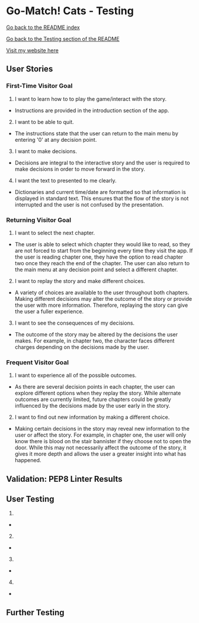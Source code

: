 # **Go-Match! Cats - Testing**

[Go back to the README index](https://github.com/alicehillier/life-for-lydia#life-for-lydia)

[Go back to the Testing section of the README](https://github.com/alicehillier/life-for-lydia#testing)

[Visit my website here](https://life-for-lydia-bf0c0403fae6.herokuapp.com/)

## **User Stories**

### **First-Time Visitor Goal**

1. I want to learn how to to play the game/interact with the story.
  - Instructions are provided in the introduction section of the app.   

2. I want to be able to quit.
  - The instructions state that the user can return to the main menu by entering '0' at any decision point. 

3. I want to make decisions.
  - Decisions are integral to the interactive story and the user is required to make decisions in order to move forward in the story.

4. I want the text to presented to me clearly.
  - Dictionaries and current time/date are formatted so that information is displayed in standard text. This ensures that the flow of the story is not interrupted and the user is not confused by the presentation.

### **Returning Visitor Goal**

1. I want to select the next chapter.
  - The user is able to select which chapter they would like to read, so they are not forced to start from the beginning every time they visit the app. If the user is reading chapter one, they have the option to read chapter two once they reach the end of the chapter. The user can also return to the main menu at any decision point and select a different chapter.

2. I want to replay the story and make different choices.
  - A variety of choices are available to the user throughout both chapters. Making different decisions may alter the outcome of the story or provide the user with more information. Therefore, replaying the story can give the user a fuller experience.

3. I want to see the consequences of my decisions.
  - The outcome of the story may be altered by the decisions the user makes. For example, in chapter two, the character faces different charges depending on the decisions made by the user. 

### **Frequent Visitor Goal**

1. I want to experience all of the possible outcomes.
  - As there are several decision points in each chapter, the user can explore different options when they replay the story. While alternate outcomes are currently limited, future chapters could be greatly influenced by the decisions made by the user early in the story.

2. I want to find out new information by making a different choice.
  - Making certain decisions in the story may reveal new information to the user or affect the story. For example, in chapter one, the user will only know there is blood on the stair bannister if they choose not to open the door. While this may not necessarily affect the outcome of the story, it gives it more depth and allows the user a greater insight into what has happened. 

## **Validation: PEP8 Linter Results**

## **User Testing**

1. 
  - 

2. 
  -

3. 
  -

4. 
  -

## **Further Testing**